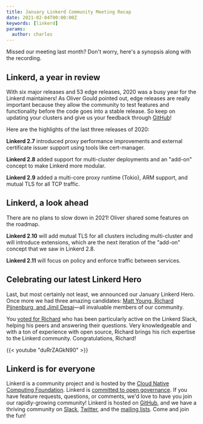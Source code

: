 ```yaml
---
title: January Linkerd Community Meeting Recap
date: 2021-02-04T00:00:00Z
keywords: [linkerd]
params:
  author: charles
---
```


Missed our meeting last month? Don't worry, here's a synopsis along with the
recording.

## Linkerd, a year in review

With six major releases and 53 edge releases, 2020 was a busy year for the
Linkerd maintainers! As Oliver Gould pointed out, edge releases are really
important because they allow the community to test features and functionality
before the code goes into a stable release. So keep on updating your clusters
and give us your feedback through
[GitHub](https://github.com/linkerd/linkerd2/issues)!

Here are the highlights of the last three releases of 2020:

**Linkerd 2.7** introduced proxy performance improvements and external
certificate issuer support using tools like cert-manager.

**Linkerd 2.8** added support for multi-cluster deployments and an "add-on"
concept to make Linkerd more modular.

**Linkerd 2.9** added a multi-core proxy runtime (Tokio), ARM support, and
mutual TLS for all TCP traffic.

## Linkerd, a look ahead

There are no plans to slow down in 2021!  Oliver shared some features on the
roadmap.

**Linkerd 2.10** will add mutual TLS for all clusters including multi-cluster
and will introduce extensions, which are the next iteration of the "add-on"
concept that we saw in Linkerd 2.8.

**Linkerd 2.11** will focus on policy and enforce traffic between services.

## Celebrating our latest Linkerd Hero

Last, but most certainly not least, we announced our January Linkerd Hero. Once
more we had three amazing candidates: [Matt Young, Richard Pijnenburg, and Jimil
Desai](https://linkerd.io/2021/01/19/january-2021-linkerd-hero-nomination/)—all
invaluable members of our community.

You [voted for Richard](https://linkerd.io/heroes/) who has been particularly
active on the Linkerd Slack, helping his peers and answering their questions.
Very knowledgeable and with a ton of experience with open source, Richard brings
his rich expertise to the Linkerd community. Congratulations, Richard!

{{< youtube "duRrZAGkN90" >}}

## Linkerd is for everyone

Linkerd is a community project and is hosted by the [Cloud Native Computing
Foundation](https://cncf.io/). Linkerd is [committed to open
governance](https://linkerd.io/2019/10/03/linkerds-commitment-to-open-governance/).
If you have feature requests, questions, or comments, we'd love to have you join
our rapidly-growing community! Linkerd is hosted on
[GitHub](https://github.com/linkerd/), and we have a thriving community on
[Slack](https://slack.linkerd.io/), [Twitter](https://twitter.com/linkerd), and
the [mailing lists](https://linkerd.io/2/get-involved/). Come and join the fun!
